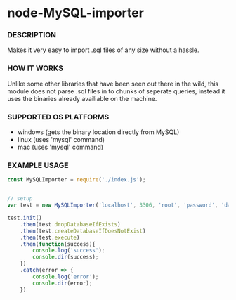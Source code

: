 # node-MySQL-importer

### DESCRIPTION

Makes it very easy to import .sql files of any size without a hassle.

### HOW IT WORKS
Unlike some other libraries that have been seen out there in the wild, this module does not parse .sql files in to chunks of seperate queries, instead it uses the binaries already availiable on the machine.

### SUPPORTED OS PLATFORMS
- windows (gets the binary location directly from MySQL)
- linux (uses 'mysql' command)
- mac (uses 'mysql' command)

### EXAMPLE USAGE
```javascript
const MySQLImporter = require('./index.js');


// setup
var test = new MySQLImporter('localhost', 3306, 'root', 'password', 'database', 'test.sql');

test.init()
    .then(test.dropDatabaseIfExists)
    .then(test.createDatabaseIfDoesNotExist)
    .then(test.execute)
    .then(function(success){
        console.log('success');
        console.dir(success);
    })
    .catch(error => {
        console.log('error');
        console.dir(error);
    })
```